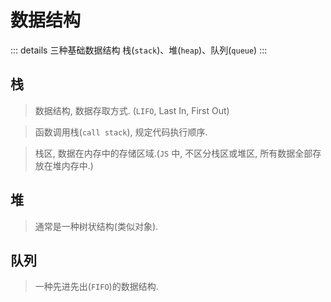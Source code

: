 # 数据结构

::: details 三种基础数据结构
栈(`stack`)、堆(`heap`)、队列(`queue`)
:::

## 栈

> 数据结构, 数据存取方式. (`LIFO`, Last In, First Out)

> 函数调用栈(`call stack`), 规定代码执行顺序.

> 栈区, 数据在内存中的存储区域.(`JS` 中, 不区分栈区或堆区, 所有数据全部存放在堆内存中.)

## 堆

> 通常是一种树状结构(类似对象).

## 队列

> 一种先进先出(`FIFO`)的数据结构.

